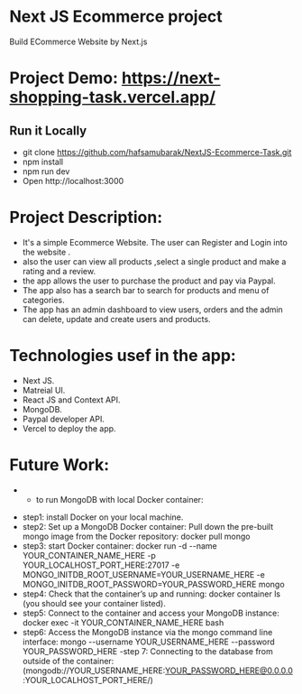 # Next JS Ecommerce project

Build ECommerce Website by Next.js

# Project Demo: https://next-shopping-task.vercel.app/

## Run it Locally

- git clone https://github.com/hafsamubarak/NextJS-Ecommerce-Task.git
- npm install
- npm run dev
- Open http://localhost:3000

# Project Description:

- It's a simple Ecommerce Website. The user can Register and Login into the website .
- also the user can view all products ,select a single product and make a rating and a review.
- the app allows the user to purchase the product and pay via Paypal.
- The app also has a search bar to search for products and menu of categories.
- The app has an admin dashboard to view users, orders and the admin can delete, update and create users and products.

# Technologies usef in the app:

- Next JS.
- Matreial UI.
- React JS and Context API.
- MongoDB.
- Paypal developer API.
- Vercel to deploy the app.

# Future Work:

- - to run MongoDB with local Docker container:

* step1: install Docker on your local machine.
* step2: Set up a MongoDB Docker container: Pull down the pre-built mongo image from the Docker repository: docker pull mongo
* step3: start Docker container:
  docker run
  -d
  --name YOUR_CONTAINER_NAME_HERE
  -p YOUR_LOCALHOST_PORT_HERE:27017
  -e MONGO_INITDB_ROOT_USERNAME=YOUR_USERNAME_HERE
  -e MONGO_INITDB_ROOT_PASSWORD=YOUR_PASSWORD_HERE
  mongo
* step4: Check that the container’s up and running:
  docker container ls (you should see your container listed).
* step5: Connect to the container and access your MongoDB instance: docker exec -it YOUR_CONTAINER_NAME_HERE bash
* step6: Access the MongoDB instance via the mongo command line interface:
  mongo --username YOUR_USERNAME_HERE --password YOUR_PASSWORD_HERE
  -step 7: Connecting to the database from outside of the container: (mongodb://YOUR_USERNAME_HERE:YOUR_PASSWORD_HERE@0.0.0.0:YOUR_LOCALHOST_PORT_HERE/)
